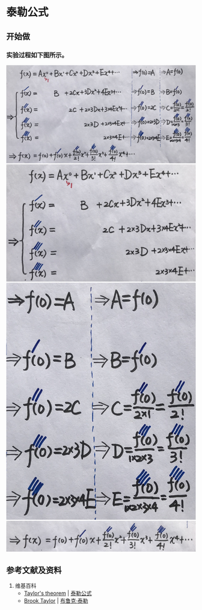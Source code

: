 # 泰勒公式

## 开始做

### 实验过程如下图所示。

![](/images/微分/泰勒公式/泰勒公式/1a1.jpg)
![](/images/微分/泰勒公式/泰勒公式/1a2.jpg)
![](/images/微分/泰勒公式/泰勒公式/1a3.jpg)
![](/images/微分/泰勒公式/泰勒公式/1a4.jpg)

## 参考文献及资料

1. 维基百科
	- [Taylor's theorem](https://en.wikipedia.org/wiki/Taylor%27s_theorem) | [泰勒公式](https://zh.wikipedia.org/wiki/泰勒公式) 
	- [Brook Taylor](https://en.wikipedia.org/wiki/Brook_Taylor) | [布鲁克·泰勒](https://zh.wikipedia.org/wiki/布鲁克·泰勒) 



